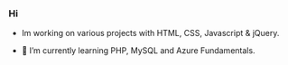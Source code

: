 ### Hi  


- Im working on various projects with HTML, CSS, Javascript & jQuery.

- 🌱 I’m currently learning PHP, MySQL and Azure Fundamentals.



